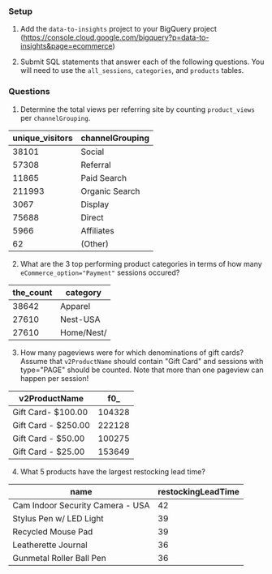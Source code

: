 ### Setup

1. Add the `data-to-insights` project to your BigQuery project (https://console.cloud.google.com/bigquery?p=data-to-insights&page=ecommerce)

2. Submit SQL statements that answer each of the following questions. You will need to use the `all_sessions`, `categories`, and `products` tables.

### Questions

1. Determine the total views per referring site by counting `product_views` per `channelGrouping`.


unique_visitors	|channelGrouping
---|---
38101|	Social
57308|	Referral
11865|	Paid Search
211993|	Organic Search
3067	|Display
75688	|Direct
5966	|Affiliates
62	|(Other)


2. What are the 3 top performing product categories in terms of how many `eCommerce_option="Payment"` sessions occured?


the_count	|category
----|----
38642|	Apparel
27610	|Nest-USA
27610	|Home/Nest/


3. How many pageviews were for which denominations of gift cards? Assume that `v2ProductName` should contain "Gift Card" and sessions with type="PAGE" should be counted. Note that more than one pageview can happen per session!


v2ProductName	| f0_ 
--|--
Gift Card- $100.00|	104328
Gift Card - $250.00|	222128
Gift Card - $50.00	|100275
Gift Card - $25.00|	153649


4. What 5 products have the largest restocking lead time?


name|	restockingLeadTime
---|---
 Cam Indoor Security Camera - USA	|42
 Stylus Pen w/ LED Light|	39
Recycled Mouse Pad|	39
Leatherette Journal|	36
Gunmetal Roller Ball Pen|	36

